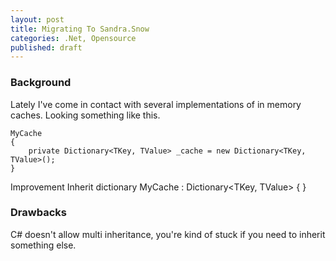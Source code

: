 ```yaml
---
layout: post
title: Migrating To Sandra.Snow
categories: .Net, Opensource
published: draft
---
```

### Background
Lately I've come in contact with several implementations of in memory caches.
Looking something like this.


	MyCache
	{
		private Dictionary<TKey, TValue> _cache = new Dictionary<TKey, TValue>();
	}


Improvement
Inherit dictionary
	MyCache : Dictionary<TKey, TValue>
	{
	}


### Drawbacks
C# doesn't allow multi inheritance, you're kind of stuck if you need to inherit something else.
